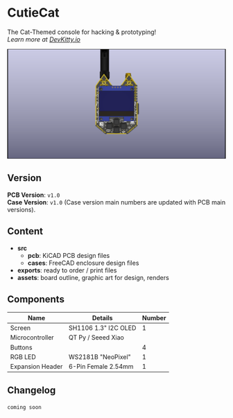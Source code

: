 # CutieCat
The Cat-Themed console for hacking & prototyping!  
*Learn more at [DevKitty.io](https://devkitty.io)*

![](assets/img/v1.0-CutieCat_F.png)

## Version
**PCB Version**: `v1.0`  
**Case Version**: `v1.0`
(Case version main numbers are updated with PCB main versions).

## Content
- **src**
   - **pcb**: KiCAD PCB design files
   - **cases**: FreeCAD enclosure design files
- **exports**: ready to order / print files
- **assets**: board outline, graphic art for design, renders

## Components
|Name|Details|Number|
|---|---|---|
|Screen|SH1106 1.3" I2C OLED|1|
|Microcontroller|QT Py / Seeed Xiao|
|Buttons||4|
|RGB LED|WS2181B "NeoPixel"|1|
|Expansion Header|6-Pin Female 2.54mm|1|

## Changelog 
`coming soon`

